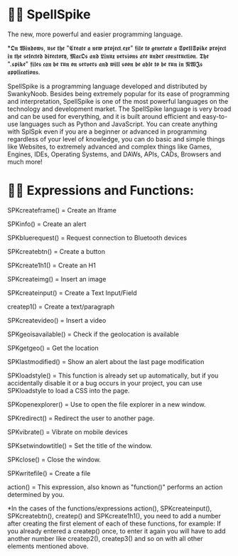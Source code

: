 # 🐱‍👤 SpellSpike
The new, more powerful and easier programming language.

*𝕺𝖓 𝖂𝖎𝖓𝖉𝖔𝖜𝖘, 𝖚𝖘𝖊 𝖙𝖍𝖊 "𝕮𝖗𝖊𝖆𝖙𝖊 𝖆 𝖓𝖊𝖜 𝖕𝖗𝖔𝖏𝖊𝖈𝖙.𝖊𝖝𝖊" 𝖋𝖎𝖑𝖊 𝖙𝖔 𝖌𝖊𝖓𝖊𝖗𝖆𝖙𝖊 𝖆 𝕾𝖕𝖊𝖑𝖑𝕾𝖕𝖎𝖐𝖊 𝖕𝖗𝖔𝖏𝖊𝖈𝖙 𝖎𝖓 𝖙𝖍𝖊 𝖘𝖊𝖑𝖊𝖈𝖙𝖊𝖉 𝖉𝖎𝖗𝖊𝖈𝖙𝖔𝖗𝖞, 𝕸𝖆𝖈𝕺𝖘 𝖆𝖓𝖉 𝕷𝖎𝖓𝖚𝖝 𝖛𝖊𝖗𝖘𝖎𝖔𝖓𝖘 𝖆𝖗𝖊 𝖚𝖓𝖉𝖊𝖗 𝖈𝖔𝖓𝖘𝖙𝖗𝖚𝖈𝖙𝖎𝖔𝖓. 𝕿𝖍𝖊 ".𝖘𝖕𝖎𝖐𝖊" 𝖋𝖎𝖑𝖊𝖘 𝖈𝖆𝖓 𝖇𝖊 𝖗𝖚𝖓 𝖔𝖓 𝖘𝖊𝖗𝖛𝖊𝖗𝖘 𝖆𝖓𝖉 𝖜𝖎𝖑𝖑 𝖘𝖔𝖔𝖓 𝖇𝖊 𝖆𝖇𝖑𝖊 𝖙𝖔 𝖇𝖊 𝖗𝖚𝖓 𝖎𝖓 𝕹𝖂𝕵𝖘 𝖆𝖕𝖕𝖑𝖎𝖈𝖆𝖙𝖎𝖔𝖓𝖘.

SpellSpike is a programming language developed and distributed by SwankyNoob.
Besides being extremely popular for its ease of programming and interpretation, SpellSpike is one of the most powerful languages on the technology and development market. The SpellSpike language is very broad and can be used for everything, and it is built around efficient and easy-to-use languages such as Python and JavaScript. You can create anything with SplSpk even if you are a beginner or advanced in programming regardless of your level of knowledge, you can do basic and simple things like Websites, to extremely advanced and complex things like Games, Engines, IDEs, Operating Systems, and DAWs, APIs, CADs, Browsers and much more!

# 🐱‍🚀 Expressions and Functions:
SPKcreateframe() = Create an Iframe

SPKinfo() = Create an alert

SPKbluerequest() = Request connection to Bluetooth devices

SPKcreatebtn() = Create a button

SPKcreate1h1() = Create an H1

SPKcreateimg() = Insert an image

SPKcreateinput() = Create a Text Input/Field

createp1() = Create a text/paragraph

SPKcreatevideo() = Insert a video

SPKgeoisavailable() = Check if the geolocation is available

SPKgetgeo() = Get the location

SPKlastmodified() = Show an alert about the last page modification

SPKloadstyle() = This function is already set up automatically, but if you accidentally disable it or a bug occurs in your project, you can use SPKloadstyle to load a CSS into the page.

SPKopenexplorer() = Use to open the file explorer in a new window.

SPKredirect() = Redirect the user to another page.

SPKvibrate() = Vibrate on mobile devices

SPKsetwindowtitle() = Set the title of the window.

SPKclose() = Close the window.

SPKwritefile() = Create a file

action() = This expression, also known as "function()" performs an action determined by you.

*In the cases of the functions/expressions action(), SPKcreateinput(), SPKcreatebtn(), createp() and SPKcreate1h1(), you need to add a number after creating the first element of each of these functions, for example: If you already entered a createp() once, to enter it again you will have to add another number like createp2(), createp3() and so on with all other elements mentioned above.
